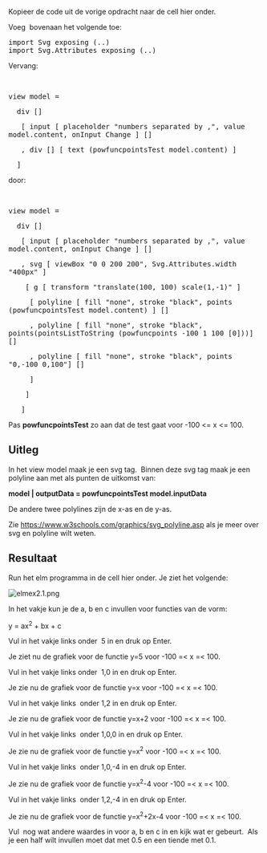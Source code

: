 
<p>Kopieer de code uit de vorige opdracht naar de cell hier onder.</p>

<p>Voeg&nbsp; bovenaan het volgende toe:</p>

<p style="font-family: monospace;" >import Svg exposing (..)<br/>import Svg.Attributes exposing (..)</p>

<p>Vervang:</p><br/>

<div style="font-family: monospace;">

<p>view model = </p>
<p>&nbsp;    div [] 
<p>&nbsp;&nbsp;   [ input [ placeholder "numbers separated by ,", value model.content, onInput Change ] [] </p>
<p>&nbsp;&nbsp;    , div [] [ text (powfuncpointsTest model.content) ] </p>
<p>&nbsp;   ] </p>


</div>

<p>door:</p><br/>

<div style="font-family: monospace;">

<p>view model = </p>

<p>&nbsp;  div []  </p>

<p>&nbsp;&nbsp;  [ input [ placeholder "numbers separated by ,", value model.content, onInput Change ] []  </p>

<p>&nbsp;&nbsp;  , svg [ viewBox "0 0 200 200", Svg.Attributes.width "400px" ]  </p>

<p>&nbsp;&nbsp;&nbsp;     [ g [ transform "translate(100, 100) scale(1,-1)" ]  </p>

<p>&nbsp;&nbsp;&nbsp;&nbsp;          [ polyline [ fill "none", stroke "black", points (powfuncpointsTest model.content) ] []  </p>

<p>&nbsp;&nbsp;&nbsp;&nbsp;             , polyline [ fill "none", stroke "black", points(pointsListToString (powfuncpoints -100 1 100 [0]))] []  </p>
 
<p>&nbsp;&nbsp;&nbsp;&nbsp;             , polyline [ fill "none", stroke "black", points "0,-100 0,100"] []  </p>

<p>&nbsp;&nbsp;&nbsp;&nbsp;           ]  </p>

<p>&nbsp;&nbsp;&nbsp;     ]  </p>

<p>&nbsp;&nbsp;  ] </p>

</div>

<p>Pas <strong>powfuncpointsTest</strong> zo aan dat de test gaat voor -100 &lt;= x &lt;= 100.</p>

<h2>Uitleg</h2>

<p>In het view model maak je een svg tag. &nbsp;Binnen deze svg tag maak je een polyline aan met als punten de uitkomst van:</p>

<p><strong>model | outputData = powfuncpointsTest model.inputData</strong></p>

<p>De andere twee polylines zijn de x-as en de y-as.</p>

<p>Zie <a href="https://www.w3schools.com/graphics/svg_polyline.asp">https://www.w3schools.com/graphics/svg_polyline.asp</a> als je meer over svg en polyline wilt weten.</p>

<h2>Resultaat</h2>
<p>Run het elm programma in de cell hier onder. Je ziet het volgende:</p>

![elmex2.1.png](attachment:elmex2.1.png)

<p>In het vakje kun je de a, b en c invullen voor functies van de vorm:</p>

<p>y = ax<sup>2</sup> + bx + c</p>

<p>Vul in het vakje links onder&nbsp; 5 in en druk op Enter.</p>

<p>Je ziet nu de grafiek voor de functie y=5 voor -100 =&lt; x =&lt; 100.</p>


<p>Vul in het vakje links onder&nbsp; 1,0 in en druk op Enter.</p>

<p>Je zie nu de grafiek voor de functie y=x voor -100 =&lt; x =&lt; 100.</p>


<p>Vul in het vakje links&nbsp; onder 1,2 in en druk op Enter.</p>

<p>Je zie nu de grafiek voor de functie y=x+2 voor -100 =&lt; x =&lt; 100.</p>

<p>Vul in het vakje links&nbsp; onder 1,0,0 in en druk op Enter.</p>

<p>Je zie nu de grafiek voor de functie y=x<sup>2</sup> voor -100 =&lt; x =&lt; 100.</p>

<p>Vul in het vakje links&nbsp; onder 1,0,-4 in en druk op Enter.</p>

<p>Je zie nu de grafiek voor de functie y=x<sup>2</sup>-4 voor -100 =&lt; x =&lt; 100.</p>

<p>Vul in het vakje links&nbsp; onder 1,2,-4 in en druk op Enter.</p>

<p>Je zie nu de grafiek voor de functie y=x<sup>2</sup>+2x-4 voor -100 =&lt; x =&lt; 100.</p>

<p>Vul&nbsp; nog wat andere waardes in voor a, b en c in en kijk wat er gebeurt.&nbsp; Als je een half wilt invullen moet dat met 0.5 en een tiende met 0.1.</p>


```elm

```
